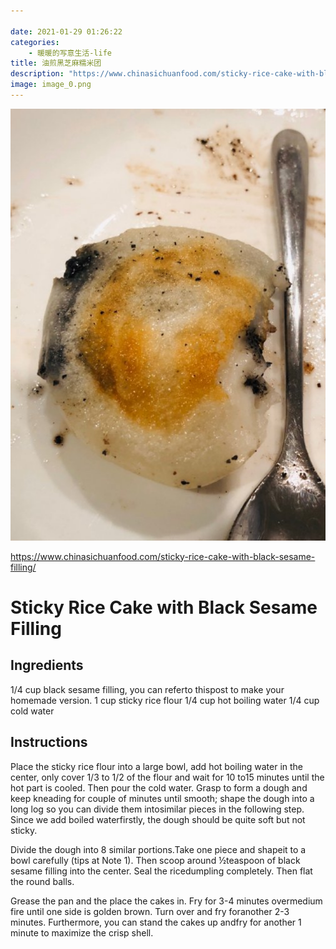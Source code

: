 ```yaml
---

date: 2021-01-29 01:26:22
categories:
    - 暖暖的写意生活-life
title: 油煎黑芝麻糯米团
description: "https://www.chinasichuanfood.com/sticky-rice-cake-with-black-sesame-filling/ Sticky Rice Cake with B..."
image: image_0.png
---
```


![](image_0.png)

https://www.chinasichuanfood.com/sticky-rice-cake-with-black-sesame-filling/


# Sticky Rice Cake with Black Sesame Filling

## Ingredients

1/4 cup black sesame filling, you can referto thispost to make your homemade version.
1 cup sticky rice flour
1/4 cup hot boiling water
1/4 cup cold water

## Instructions

Place the sticky rice flour into a large bowl, add hot boiling water in the center, only cover 1/3 to 1/2 of the flour and wait for 10 to15 minutes until the hot part is cooled.
Then pour the cold water.
Grasp to form a dough and keep kneading for couple of minutes until smooth; shape the dough into a long log so you can divide them intosimilar pieces in the following step.
Since we add boiled waterfirstly, the dough should be quite soft but not sticky.

Divide the dough into 8 similar portions.Take one piece and shapeit to a bowl carefully (tips at Note 1). Then scoop around ½teaspoon of black sesame filling into the center. Seal the ricedumpling completely. Then flat the round balls.

Grease the pan and the place the cakes in. Fry for 3-4 minutes overmedium fire until one side is golden brown. Turn over and fry foranother 2-3 minutes. Furthermore, you can stand the cakes up andfry for another 1 minute to maximize the crisp shell.